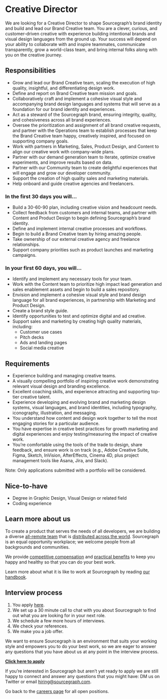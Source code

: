 # **Creative Director**

We are looking for a Creative Director to shape Sourcegraph’s brand identity and build and lead our Brand Creative team. You are a clever, curious, and customer-driven creative with experience building intentional brands and visual design languages from the ground up. Your success will depend on your ability to collaborate with and inspire teammates, communicate transparently, grow a world-class team, and bring internal folks along with you on the creative journey.

## Responsibilities

* Grow and lead our Brand Creative team, scaling the execution of high quality, insightful, and differentiating design work.
* Define and report on Brand Creative team mission and goals.
* Collaboratively craft and implement a cohesive visual style and accompanying brand design languages and systems that will serve as a foundation for our brand identity and experiences.
* Act as a steward of the Sourcegraph brand, ensuring integrity, quality, and cohesiveness across all brand experiences.
* Oversee the prioritization and assignment of all brand creative requests, and partner with the Operations team to establish processes that keep the Brand Creative team happy, creatively inspired, and focused on supporting company goals.
* Work with partners in Marketing, Sales, Product Design, and Content to align our creative work with company-wide plans.
* Partner with our demand generation team to iterate, optimize creative experiments, and improve results based on data.
* Partner with our Community team to create delightful experiences that will engage and grow our developer community.
* Support the creation of high quality sales and marketing materials.
* Help onboard and guide creative agencies and freelancers. 

### In the first 30 days you will…

* Build a 30-60-90 plan, including creative vision and headcount needs.
* Collect feedback from customers and internal teams, and partner with Content and Product Design to begin defining Sourcegraph’s brand identity.
* Define and implement internal creative processes and workflows.
* Begin to build a Brand Creative team by hiring amazing people.
* Take ownership of our external creative agency and freelance relationships.
* Support company priorities such as product launches and marketing campaigns.

### In your first 60 days, you will...
* Identify and implement any necessary tools for your team.
* Work with the Content team to prioritize high impact lead generation and sales enablement assets and begin to build a sales repository.
* Envision and implement a cohesive visual style and brand design language for all brand experiences, in partnership with Marketing and Product Design.
* Create a brand style guide.
* Identify opportunities to test and optimize digital and ad creative.
* Support sales and marketing by creating high quality materials, including:
    * Customer use cases
    * Pitch decks
    * Ads and landing pages
    * Social media creative

## Requirements
* Experience building and managing creative teams.
* A visually compelling portfolio of inspiring creative work demonstrating relevant visual design and branding excellence.
* Excellent coaching skills, and experience attracting and supporting top-tier creative talent.
* Experience developing and evolving brand and marketing design systems, visual languages, and brand identities, including typography, iconography, illustration, and messaging.
* You understand how content and design work together to tell the most engaging stories for a particular audience.
* You have expertise in creative best practices for growth marketing and digital experiences and enjoy testing/measuring the impact of creative work.
* You’re comfortable using the tools of the trade to design, share feedback, and ensure work is on track (e.g., Adobe Creative Suite, Figma, Sketch, InVision, AfterEffects, Cinema 4D, plus project management tools like Asana, Jira, and Slack).

Note: Only applications submitted with a portfolio will be considered.

## Nice-to-have
* Degree in Graphic Design, Visual Design or related field
* Coding experience


## Learn more about us
To create a product that serves the needs of all developers, we are building a diverse [all-remote team](https://about.sourcegraph.com/company/remote) that is [distributed across the world](https://about.sourcegraph.com/company/team). Sourcegraph is an equal opportunity workplace; we welcome people from all backgrounds and communities.

We provide [competitive compensation](https://about.sourcegraph.com/handbook/people-ops/compensation) and [practical benefits](https://about.sourcegraph.com/handbook/people-ops/benefits-and-perks) to keep you happy and healthy so that you can do your best work.

Learn more about what it is like to work at Sourcegraph by reading [our handbook](https://about.sourcegraph.com/handbook/).

## Interview process
1. You apply [here](https://jobs.lever.co/sourcegraph/320d9b9a-65f0-4e96-a068-08a1515816b3/apply).
1. We set up a 30 minute call to chat with you about Sourcegraph to find out what you are looking for in your next role.
1. We schedule a few more hours of interviews.
1. We check your references.
1. We make you a job offer.

We want to ensure Sourcegraph is an environment that suits your working style and empowers you to do your best work, so we are eager to answer any questions that you have about us at any point in the interview process.

**[Click here to apply](https://jobs.lever.co/sourcegraph/320d9b9a-65f0-4e96-a068-08a1515816b3/apply)**

If you’re interested in Sourcegraph but aren’t yet ready to apply we are still happy to connect and answer any questions that you might have: DM us on Twitter or email hiring@sourcegraph.com.

Go back to the [careers page](../../../company/careers.md) for all open positions.



    



